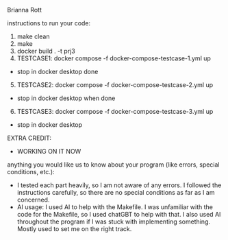 Brianna Rott 

instructions to run your code:
1. make clean
2. make
3. docker build . -t prj3
4. TESTCASE1:  docker compose -f docker-compose-testcase-1.yml up
- stop in docker desktop done
5. TESTCASE2:  docker compose -f docker-compose-testcase-2.yml up
- stop in docker desktop when done
6. TESTCASE3:  docker compose -f docker-compose-testcase-3.yml up 
- stop in docker desktop

EXTRA CREDIT:
- WORKING ON IT NOW

anything you would like us to know about your program (like errors, special conditions, etc.):
- I tested each part heavily, so I am not aware of any errors. I followed the instructions carefully, so there are no special conditions as far as I am concerned. 
- AI usage: I used AI to help with the Makefile. I was unfamiliar with the code for the Makefile, so I used chatGBT to help with that. I also used AI throughout the program if I was stuck with implementing something. Mostly used to set me on the right track.

